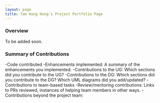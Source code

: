 ```yaml
---
layout: page
title: Tam Keng Hong's Project Portfolio Page
---
```


### Overview

To be added soon.

### Summary of Contributions

-Code contributed
-Enhancements implemented: A summary of the enhancements you implemented.
-Contributions to the UG: Which sections did you contribute to the UG?
-Contributions to the DG: Which sections did you contribute to the DG? Which UML diagrams did you add/updated?
-Contributions to team-based tasks
-Review/mentoring contributions: Links to PRs reviewed, instances of helping team members in other ways.
-Contributions beyond the project team:
